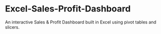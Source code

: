 # Excel-Sales-Profit-Dashboard
An interactive Sales &amp; Profit Dashboard built in Excel using pivot tables and slicers.
